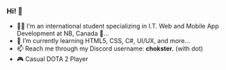 ### Hi! 👋

- 🧑‍💻 I’m an international student specializing in I.T. Web and Mobile App Development at NB, Canada 🍁...
- 🌱 I’m currently learning HTML5, CSS, C#, UI/UX, and more...
- 📫 Reach me through my Discord username: <b>chokster.</b> (with dot)
- 🎮 Casual DOTA 2 Player


